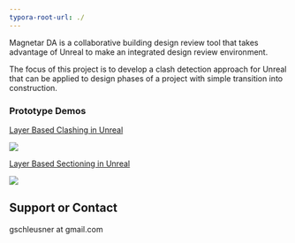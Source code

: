 ```yaml
---
typora-root-url: ./
---
```


Magnetar DA is a collaborative building design review tool that takes advantage of Unreal to make an integrated design review environment.   

The focus of this project is to develop a clash detection approach for Unreal that can be applied to design phases of a project with simple transition into construction. 


### Prototype Demos

[Layer Based Clashing in Unreal](https://youtu.be/mDB3jxcD21s)



![](/Clash.png)

[Layer Based Sectioning in Unreal](https://youtu.be/_Mfo29FujCc)

![](/Section.png)



## Support or Contact

gschleusner at gmail.com
